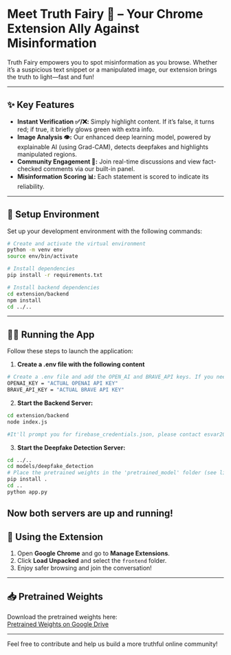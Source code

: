 
# Meet **Truth Fairy** 🧚 – Your Chrome Extension Ally Against Misinformation

Truth Fairy empowers you to spot misinformation as you browse. Whether it’s a suspicious text snippet or a manipulated image, our extension brings the truth to light—fast and fun!

---

## ✨ Key Features
- **Instant Verification ✅/❌:** Simply highlight content. If it’s false, it turns red; if true, it briefly glows green with extra info.
- **Image Analysis 👁️:** Our enhanced deep learning model, powered by explainable AI (using Grad-CAM), detects deepfakes and highlights manipulated regions.
- **Community Engagement 💬:** Join real-time discussions and view fact-checked comments via our built-in panel.
- **Misinformation Scoring 📊:** Each statement is scored to indicate its reliability.


---

## 🚀 Setup Environment

Set up your development environment with the following commands:

```bash
# Create and activate the virtual environment
python -m venv env
source env/bin/activate

# Install dependencies
pip install -r requirements.txt

# Install backend dependencies
cd extension/backend
npm install
cd ../..
```

---

## 🏃‍♂️ Running the App

Follow these steps to launch the application:

1. **Create a .env file with the following content**
```bash
# Create a .env file and add the OPEN_AI and BRAVE_API keys. If you need the keys, please contact esvar2004@gmail.com.
OPENAI_KEY = "ACTUAL OPENAI API KEY"
BRAVE_API_KEY = "ACTUAL BRAVE API KEY"
``` 

2. **Start the Backend Server:**  
```bash
cd extension/backend
node index.js

#It'll prompt you for firebase_credentials.json, please contact esvar2004@gmail.com, then rerun the node command.
```

3. **Start the Deepfake Detection Server:**  
```bash
cd ../..
cd models/deepfake_detection
# Place the pretrained weights in the 'pretrained_model' folder (see link below)
pip install .
cd ..
python app.py
```

Now both servers are up and running!
---

## 🧩 Using the Extension

1. Open **Google Chrome** and go to **Manage Extensions**.
2. Click **Load Unpacked** and select the `frontend` folder.
3. Enjoy safer browsing and join the conversation!

---

## 📥 Pretrained Weights

Download the pretrained weights here:  
[Pretrained Weights on Google Drive](https://drive.google.com/drive/folders/16bI7-2H2FaCOE0FTw4ZaRdpsJIzT4EjZ?usp=sharing)

---

Feel free to contribute and help us build a more truthful online community!

